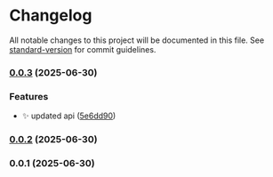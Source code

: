 # Changelog

All notable changes to this project will be documented in this file. See [standard-version](https://github.com/conventional-changelog/standard-version) for commit guidelines.

### [0.0.3](https://github.com/doeixd/combi-parse/compare/v0.0.2...v0.0.3) (2025-06-30)


### Features

* :sparkles: updated api ([5e6dd90](https://github.com/doeixd/combi-parse/commit/5e6dd9051ac51038a343073f692f3851874254e7))

### [0.0.2](https://github.com/doeixd/combi-parse/compare/v0.0.1...v0.0.2) (2025-06-30)

### 0.0.1 (2025-06-30)
